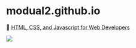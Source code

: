 # modual2.github.io



🔶 <a href="https://www.coursera.org/learn/html-css-javascript-for-web-developers">HTML, CSS, and Javascript for Web Developers</a>

<img src="https://github.com/ShafayetB/Coursera/blob/master/HTML-CSS-and-Javascript-for-Web-Developers/Assignments/Module%202-Solution/Module%202.PNG">



